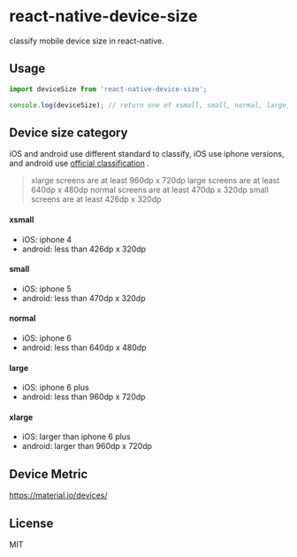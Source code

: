 # react-native-device-size

classify mobile device size in react-native.

## Usage

```js
import deviceSize from 'react-native-device-size';

console.log(deviceSize); // return one of xsmall, small, normal, large, xlarge
```

## Device size category

iOS and android use different standard to classify, iOS use iphone versions, and android use [official classification](https://developer.android.com/guide/practices/screens_support.html) .

> xlarge screens are at least 960dp x 720dp
> large screens are at least 640dp x 480dp
> normal screens are at least 470dp x 320dp
> small screens are at least 426dp x 320dp 

#### xsmall

- iOS: iphone 4
- android: less than 426dp x 320dp

#### small

- iOS: iphone 5
- android: less than 470dp x 320dp

#### normal

- iOS: iphone 6
- android: less than 640dp x 480dp

#### large

- iOS: iphone 6 plus
- android: less than 960dp x 720dp

#### xlarge

- iOS: larger than iphone 6 plus
- android: larger than 960dp x 720dp

## Device Metric

https://material.io/devices/


## License

MIT
